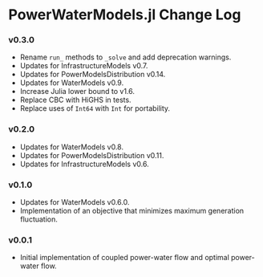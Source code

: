 PowerWaterModels.jl Change Log
=======================

### v0.3.0
- Rename `run_` methods to `_solve` and add deprecation warnings.
- Updates for InfrastructureModels v0.7.
- Updates for PowerModelsDistribution v0.14.
- Updates for WaterModels v0.9.
- Increase Julia lower bound to v1.6.
- Replace CBC with HiGHS in tests.
- Replace uses of `Int64` with `Int` for portability.

### v0.2.0
- Updates for WaterModels v0.8.
- Updates for PowerModelsDistribution v0.11.
- Updates for InfrastructureModels v0.6.

### v0.1.0
- Updates for WaterModels v0.6.0.
- Implementation of an objective that minimizes maximum generation fluctuation.

### v0.0.1
- Initial implementation of coupled power-water flow and optimal power-water flow.
